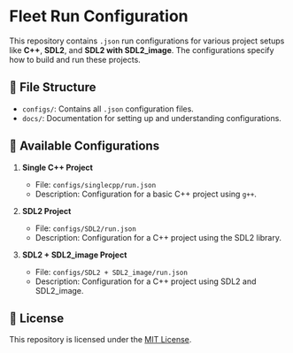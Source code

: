 # Fleet Run Configuration

This repository contains `.json` run configurations for various project setups like **C++**, **SDL2**, and **SDL2 with SDL2_image**. The configurations specify how to build and run these projects.

## 📂 File Structure

- `configs/`: Contains all `.json` configuration files.
- `docs/`: Documentation for setting up and understanding configurations.

## 📄 Available Configurations

1. **Single C++ Project**
   - File: `configs/singlecpp/run.json`
   - Description: Configuration for a basic C++ project using `g++`.

2. **SDL2 Project**
   - File: `configs/SDL2/run.json`
   - Description: Configuration for a C++ project using the SDL2 library.

3. **SDL2 + SDL2_image Project**
   - File: `configs/SDL2 + SDL2_image/run.json`
   - Description: Configuration for a C++ project using SDL2 and SDL2_image.

  
## 📄 License

This repository is licensed under the [MIT License](LICENSE).
